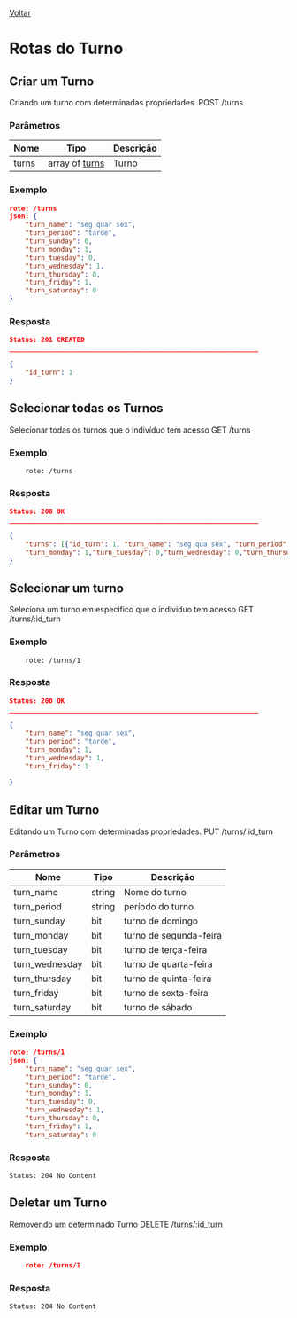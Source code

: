 [Voltar](menu.md)

# Rotas do Turno

## Criar um Turno <a name="create_turn"></a>

Criando um turno com determinadas propriedades.
POST /turns

### Parâmetros

| Nome           | Tipo   | Descrição              |
| -------------- | ------ | ---------------------- |
| turns | array of [turns](types.md#type_turn) | Turno  |


### Exemplo

```json
rote: /turns
json: {
	"turn_name": "seg quar sex",
	"turn_period": "tarde",
	"turn_sunday": 0,
	"turn_monday": 1,
	"turn_tuesday": 0,
	"turn_wednesday": 1,
	"turn_thursday": 0,
	"turn_friday": 1,
	"turn_saturday": 0
}
```

### Resposta

```json
Status: 201 CREATED
_______________________________________________________________

{
    "id_turn": 1
}
```

## Selecionar todas os Turnos <a name="select_turns"></a>

Selecionar todas os turnos que o indivíduo tem acesso
GET /turns

### Exemplo

```
	rote: /turns
```

### Resposta

```json
Status: 200 OK
_______________________________________________________________

{
    "turns": [{"id_turn": 1, "turn_name": "seg qua sex", "turn_period": "Tarde","turn_sunday": 0,"turn_monday": 1,"turn_tuesday": 0,"turn_wednesday": 1,"turn_thursday": 0,"turn_friday": 1,"turn_saturday": 0},{"id_turn": 2, "turn_name": "seg sex", "turn_period": "Manhã","turn_sunday": 0,
	"turn_monday": 1,"turn_tuesday": 0,"turn_wednesday": 0,"turn_thursday": 0,"turn_friday": 1,"turn_saturday": 0}]
}
```

## Selecionar um turno <a name="select_turn"></a>

Seleciona um turno em especifico que o individuo tem acesso
GET /turns/:id_turn

### Exemplo

```
	rote: /turns/1
```

### Resposta

```json
Status: 200 OK
_______________________________________________________________

{
	"turn_name": "seg quar sex",
	"turn_period": "tarde",
	"turn_monday": 1,
	"turn_wednesday": 1,
	"turn_friday": 1

}
```

## Editar um Turno <a name="edit_turn"></a>

Editando um Turno com determinadas propriedades.
PUT /turns/:id_turn

### Parâmetros

| Nome           | Tipo   | Descrição              |
| -------------- | ------ | ---------------------- |
| turn_name      | string | Nome do turno          |
| turn_period    | string | período do turno       |
| turn_sunday    | bit    | turno de domingo       |
| turn_monday    | bit    | turno de segunda-feira |
| turn_tuesday   | bit    | turno de terça-feira   |
| turn_wednesday | bit    | turno de quarta-feira  |
| turn_thursday  | bit    | turno de quinta-feira  |
| turn_friday    | bit    | turno de sexta-feira   |
| turn_saturday  | bit    | turno de sábado        |

### Exemplo

```json
rote: /turns/1
json: {
	"turn_name": "seg quar sex",
	"turn_period": "tarde",
	"turn_sunday": 0,
	"turn_monday": 1,
	"turn_tuesday": 0,
	"turn_wednesday": 1,
	"turn_thursday": 0,
	"turn_friday": 1,
	"turn_saturday": 0
```

### Resposta

    Status: 204 No Content

## Deletar um Turno <a name="delete_turn"></a>

Removendo um determinado Turno
DELETE /turns/:id_turn

### Exemplo

```json
    rote: /turns/1
```

### Resposta

    Status: 204 No Content
